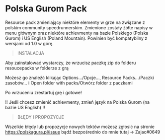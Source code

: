 # Polska Gurom Pack
Resource pack zmieniający niektóre elementy w grze na związane z polskim community speedrunnerskim. Zmienione zostały żółte napisy w menu głównym oraz niektóre achievmenty na bazie Polskiego (Polska Gurom) i US English (Poland Mountain). Powinien być kompatybilny z wersjami od 1.0 w górę.

> INSTALACJA 

Aby zainstalować wystarczy, że wrzucisz paczkę zip do folderu resoucepacks w folderze z grą

Możesz go znaleźć klikając Options.../Opcje..., Resource Packs.../Paczki zasobów... i Open folder with packs/Otwórz folder z paczkami

Po wrzuceniu zrestartuj grę i gotowe!

!! Jeśli chcesz zmienić achievmenty, zmień język na Polska Gurom (na bazie US English) !!


> BŁĘDY I PROPOZYCJE 

Wszelkie błędy lub propozycje nowych tektów możesz zgłosić na stronie https://polskagura.pl/issue bądź bezpośrednio do mnie tutaj -> Zajac#0649 
